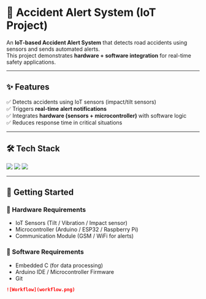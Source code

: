 # 🚦 Accident Alert System (IoT Project)  

An **IoT-based Accident Alert System** that detects road accidents using sensors and sends automated alerts.  
This project demonstrates **hardware + software integration** for real-time safety applications.  

---

## ✨ Features  
✅ Detects accidents using IoT sensors (impact/tilt sensors)  
✅ Triggers **real-time alert notifications**  
✅ Integrates **hardware (sensors + microcontroller)** with software logic  
✅ Reduces response time in critical situations  

---

## 🛠️ Tech Stack  

<p align="left">
  <img src="https://img.shields.io/badge/IoT-008080?style=for-the-badge&logo=raspberrypi&logoColor=white" />
  <img src="https://img.shields.io/badge/Microcontroller-Arduino-blue?style=for-the-badge&logo=arduino&logoColor=white" />
  <img src="https://img.shields.io/badge/Sensors-FF6F00?style=for-the-badge&logo=sonarqube&logoColor=white" />
</p>

---

## 🚀 Getting Started  

### 🔹 Hardware Requirements  
- IoT Sensors (Tilt / Vibration / Impact sensor)  
- Microcontroller (Arduino / ESP32 / Raspberry Pi)  
- Communication Module (GSM / WiFi for alerts)  

### 🔹 Software Requirements  
- Embedded C (for data processing)  
- Arduino IDE / Microcontroller Firmware  
- Git  



```markdown
![Workflow](workflow.png)



